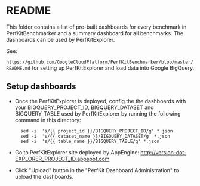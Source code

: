 # README

This folder contains a list of pre-built dashboards for every benchmark in PerfKitBenchmarker and a summary dashboard for all benchmarks. The dashboards can be used by PerfKitExplorer.

See:

`https://github.com/GoogleCloudPlatform/PerfKitBenchmarker/blob/master/README.md` for setting up PerfKitExplorer and load data into Google BigQuery.

## Setup dashboards
* Once the PerfKitExplorer is deployed, config the the dashboards with your BIGQUERY_PROJECT_ID, BIGQUERY_DATASET and BIGQUERY_TABLE used by PerfKitExplorer by running the following command in this directory:

        sed -i  's/{{ project_id }}/BIGQUERY_PROJECT_ID/g' *.json
        sed -i  's/{{ dataset_name }}/BIGQUERY_DATASET/g' *.json
        sed -i  's/{{ table_name }}/BIGQUERY_TABLE/g' *.json

* Go to PerfKitExplorer site deployed by AppEngine: http://version-dot-EXPLORER_PROJECT_ID.appspot.com
* Click "Upload" button in the "PerfKit Dashboard Administration" to upload the dashboards.

